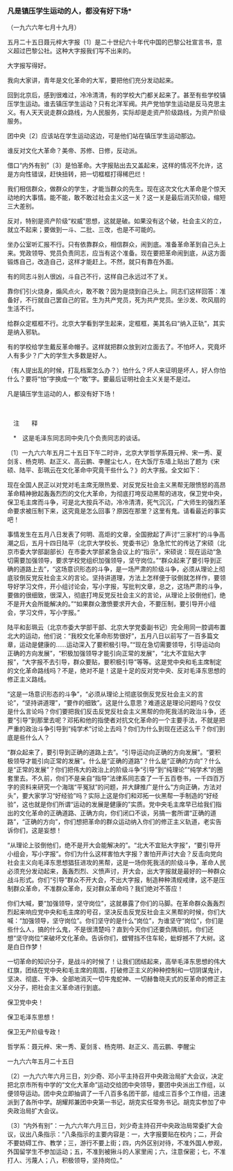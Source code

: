 ### **凡是镇压学生运动的人，都没有好下场**\*
（一九六六年七月十九月）

五月二十五日聂元梓大字报〔1〕是二十世纪六十年代中国的巴黎公社宣言书，意义超过巴黎公社。这种大字报我们写不出来的。

大字报写得好。

我向大家讲，青年是文化革命的大军，要把他们充分发动起来。

回到北京后，感到很难过，冷冷清清，有的学校大门都关起来了。甚至有些学校镇压学生运动。谁去镇压学生运动？只有北洋军阀。共产党怕学生运动是反马克思主义。有人天天说走群众路线，为人民服务，实际却是走资产阶级路线，为资产阶级服务。

团中央〔2〕应该站在学生运动这边，可是他们站在镇压学生运动那边。

谁反对文化大革命？美帝、苏修、日修，反动派。

借口“内外有别”〔3〕是怕革命。大字报贴出去又盖起来，这样的情况不允许，这是方向性错误，赶快扭转，把一切框框打得稀巴烂！

我们相信群众，做群众的学生，才能当群众的先生。现在这次文化大革命是个惊天动地的大事情。能不能，敢不敢过社会主义这一关？这一关是最后消灭阶级，缩短三大差别。

反对，特别是资产阶级“权威”思想，这就是破。如果没有这个破，社会主义的立，就立不起来；要做到一斗、二批、三改，也是不可能的。

坐办公室听汇报不行。只有依靠群众，相信群众，闹到底。准备革命革到自己头上来。党政领导、党员负责同志，应当有这个准备。现在要把革命闹到底，从这方面锻炼自己，改造自己，这样才能赶上。不然，就只有靠在外面。

有的同志斗别人很凶，斗自己不行，这样自己永远过不了关。

靠你们引火烧身，煽风点火，敢不敢？因为是烧到自己头上。同志们这样回答：准备好，不行就自己罢自己的官。生为共产党员，死为共产党员。坐沙发、吹风扇的生活不行。

给群众定框框不行。北京大学看到学生起来，定框框，美其名曰“纳入正轨”，其实是纳入邪轨。

有的学校给学生戴反革命帽子。这样就把群众放到对立面去了。不怕坏人，究竟坏人有多少？广大的学生大多数是好人。

（有人提出乱的时候，打乱档案怎么办？）怕什么？坏人来证明是坏人，好人你怕什么？要将“怕”字换成一个“敢”字。要最后证明社会主义关是不是过。

凡是镇压学生运动的人，都没有好下场！

　　

　注　　释　

　\*　这是毛泽东同志同中央几个负责同志的谈话。

〔1〕一九六六年五月二十五日下午二时许，北京大学哲学系聂元梓、宋一秀、夏剑豸、杨克明、赵正义、高云鹏、李醒尘七人，在大饭厅东墙上贴出了题为《宋硕、陆平、彭珮云在文化革命中究竟干些什么？》的大字报。全文如下：

现在全国人民正以对党对毛主席无限热爱、对反党反社会主义黑帮无限愤怒的高昂革命精神掀起轰轰烈烈的文化大革命，为彻底打垮反动黑帮的进攻，保卫党中央，保卫毛主席而斗争，可是北大按兵不动，冷冷清清，死气沉沉，广大师生的强烈革命要求被压制下来，这究竟是怎么回事？原因在那里？这里有鬼。请看最近的事实吧！

事情发生在五月八日发表了何明、高炬的文章，全国掀起了声讨“三家村”的斗争高潮之后，五月十四日陆平（北京大学校长、党委书记）急急忙忙的传达了宋硕（北京市委大学部副部长）在市委大学部紧急会议上的“指示”，宋硕说：现在运动“急切需要加强领导，要求学校党组织加强领导，坚守岗位。”“群众起来了要引导到正确的道路上去”，“这场意识形态的斗争，是一场严肃的阶级斗争，必须从理论上彻底驳倒反党反社会主义的言论。坚持讲道理，方法上怎样便于驳倒就怎样作，要领导好学习文件，开小组讨论会，写小字报，写批判文章，总之，这场严肃的斗争，要做的很细致，很深入，彻底打垮反党反社会主义的言论，从理论上驳倒他们，绝不是开大会所能解决的。”“如果群众激愤要求开大会，不要压制，要引导开小组会，学习文件，写小字报。”

陆平和彭珮云（北京市委大学部干部、北京大学党委副书记）完全用同一腔调布置北大的运动，他们说：“我校文化革命形势很好”，五月八日以前写了一百多篇文章，运动是健康的……运动深入了要积极引导。”“现在急切需要领导，引导运动向正确的方向发展”，“积极加强领导才能引向正常的发展”，“北大不宜贴大字报”，“大字报不去引导，群众要贴，要积极引导”等等。这是党中央和毛主席制定的文化革命路线吗？不是，绝对不是！这是十足的反对党中央、反对毛泽东思想的修正主义路线。

“这是一场意识形态的斗争”，“必须从理论上彻底驳倒反党反社会主义的言论”，“坚持讲道理”，“要作的细致”。这是什么意思？难道这是理论问题吗？仅仅是什么言论吗？你们要把我们反击反党反社会主义黑帮的你死我活的政治斗争，还要“引导”到那里去呢？邓拓和他的指使者对抗文化革命的一个主要手法，不就是把严重的政治斗争引导到“纯学术”讨论上去吗？你们为什么到现在还这么干？你们到底是些什么人？

“群众起来了，要引导到正确的道路上去”。“引导运动向正确的方向发展”。“要积极领导才能引向正常的发展”。什么是“正确的道路”？什么是“正确的方向”？什么是“正常的发展”？你们把伟大的政治上的阶级斗争“引导”到“纯理论”“纯学术”的圈套里去。不久前，你们不是亲自“指导”法律系同志查了一千五百卷书，一千四百万字的资料来研究一个海瑞“平冤狱”的问题，并大肆推广是什么“方向正确，方法对头”，要大家学习“好经验”吗？实际上这是你们和邓拓一伙黑帮一手制造的“好经验”，这也就是你们所谓“运动的发展是健康的”实质。党中央毛主席早已给我们指出的文化革命的正确道路、正确方向，你们闭口不谈，另搞一套所谓“正确的道路”，“正确的方向”，你们想把革命的群众运动纳入你们的修正主义轨道，老实告诉你们，这是妄想！

“从理论上驳倒他们，绝不是开大会能解决的”。“北大不宜贴大字报”，“要引导开小组会，写小字报”。你们为什么这样害怕大字报？害怕开声讨大会？反击向党向社会主义向毛泽东思想猖狂进攻的黑帮，这是一场你死我活的阶级斗争，革命人民必须充分发动起来，轰轰烈烈、义愤声讨，开大会，出大字报就是最好的一种群众战斗形式。你们“引导”群众不开大会，不出大字报，制造种种清规戒律，这不是压制群众革命，不准群众革命，反对群众革命吗？我们绝对不答应！

你们大喊，要“加强领导，坚守岗位”，这就暴露了你们的马脚。在革命群众轰轰烈烈起来响应党中央和毛主席的号召，坚决反击反党反社会主义黑帮的时候，你们大喊：“加强领导，坚守岗位”。你们坚守的是什么“岗位”，为谁坚守“岗位”，你们是些什么人，搞的什么鬼，不是很清楚吗？直到今天你们还要负隅顽抗，你们还想“坚守岗位”来破坏文化革命。告诉你们，螳臂挡不住车轮，蚍蜉撼不了大树。这是白日作梦！

一切革命的知识分子，是战斗的时候了！让我们团结起来，高举毛泽东思想的伟大红旗，团结在党中央和毛主席的周围，打破修正主义的种种控制和一切阴谋鬼计，坚决、彻底、干净、全部地消灭一切牛鬼蛇神、一切赫鲁晓夫式的反革命的修正主义分子，把社会主义革命进行到底。

保卫党中央！

保卫毛泽东思想！

保卫无产阶级专政！

哲学系：聂元梓、宋一秀、夏剑豸、杨克明、赵正义、高云鹏、李醒尘

一九六六年五月二十五日

〔2〕一九六六年六月三日，刘少奇、邓小平主持召开中央政治局扩大会议，决定把北京市所有中学的“文化大革命”运动交给团中央领导，要团中央派出工作组，以便领导运动。团中央立即抽调了一千八百多名团干部，组成三百多个工作组，迅速派到了各所中学。胡耀邦兼团中央第一书记，胡克实任常务书记。胡克实参加了中央政治局扩大会议。

〔3〕“内外有别”：一九六六年六月三日，刘少奇主持召开中央政治局常委扩大会议，议出八条指示：“八条指示的主要内容是：一，大字报要贴在校内；二，开会不要妨碍工作、教学；三，游行不要上街；四，内外区别对待，不准外国人参观，外国留学生不参加运动；五，不准到被揪斗的人家里闹；六，注意保密；七，不准打人、污蔑人；八，积极领导，坚持岗位。”